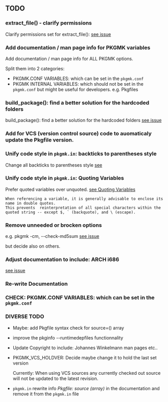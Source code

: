 ## TODO

### extract_file() - clarify permissions

Clarify permissions set for extract_file(): [see issue](https://github.com/NuTyX/cards/issues/34)


### Add documentation / man page info for PKGMK variables

Add documentation / man page info for ALL PKGMK options.

Split them into 2 categories:

* PKGMK.CONF VARIABLES: which can be set in the `pkgmk.conf`
* PKGMK INTERNAL VARIABLES: which should not be set in the `pkgmk.conf` but might be useful for developers.
    e.g. Pkgfiles


###  build_package(): find a better solution for the hardcoded folders

build_package(): find a better solution for the hardcoded folders [see issue](https://github.com/NuTyX/cards/issues/36)


### Add for VCS (version control source) code to auomaticaly update the Pkgfile version.


### Unify code style in `pkgmk.in`: backticks to parentheses style

Change all backticks to parentheses style [see](http://mywiki.wooledge.org/BashFAQ/082)


### Unify code style in `pkgmk.in`: Quoting Variables

Prefer quoted variables over unquoted. [see Quoting Variables](http://www.tldp.org/LDP/abs/html/quotingvar.html)

```
When referencing a variable, it is generally advisable to enclose its name in double quotes.
This prevents  reinterpretation of all special characters within the
quoted string -- except $, ` (backquote), and \ (escape).
```

### Remove unneeded or brocken options

e.g. pkgmk -cm, --check-md5sum [see issue](https://github.com/NuTyX/cards/issues/33)

but decide also on others.


### Adjust documentation to include: ARCH i686

[see issue](https://github.com/NuTyX/cards/issues/35)


### Re-write Documentation


### CHECK: PKGMK.CONF VARIABLES: which can be set in the `pkgmk.conf`


### DIVERSE TODO

* Maybe: add Pkgfile syntax check for source=() array

* improve the pkginfo --runtimedepfiles functionnality

* Update Copyright to include: Johannes Winkelmann  man pages etc..

* PKGMK_VCS_HOLDVER: Decide maybe change it to hold the last set version

    Currently: When using VCS sources any currently checked out source will not be updated to the latest revision.

* `pkgmk.in` rewrite info *Pkgfile: source (array)* in the documentation and remove it from the `pkgmk.in` file
